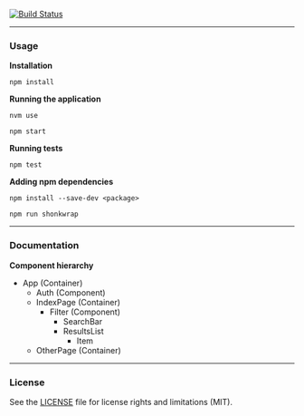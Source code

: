 [![Build Status](https://travis-ci.org/harsh376/Hector.svg?branch=master)](https://travis-ci.org/harsh376/Hector)

---

### Usage

**Installation**

`npm install`

**Running the application**

`nvm use`

`npm start`

**Running tests**

`npm test`

**Adding npm dependencies**

`npm install --save-dev <package>`

`npm run shonkwrap`

---

### Documentation

**Component hierarchy**

- App (Container)
  + Auth (Component)
  + IndexPage (Container)
    * Filter (Component)
      - SearchBar
      - ResultsList
        + Item
  + OtherPage (Container)

---

### License

See the [LICENSE](LICENSE.md) file for license rights and limitations (MIT).
